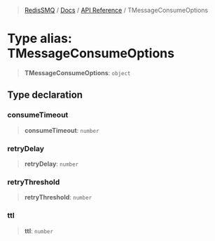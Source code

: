 >[RedisSMQ](../../../README.md) / [Docs](../../README.md) / [API Reference](../README.md) / TMessageConsumeOptions

# Type alias: TMessageConsumeOptions

> **TMessageConsumeOptions**: `object`

## Type declaration

### consumeTimeout

> **consumeTimeout**: `number`

### retryDelay

> **retryDelay**: `number`

### retryThreshold

> **retryThreshold**: `number`

### ttl

> **ttl**: `number`

